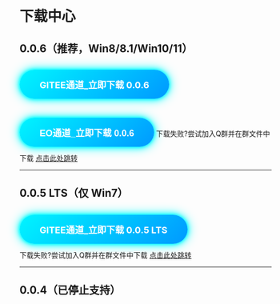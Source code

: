 # 下载中心

<style>
@keyframes neon{0%{box-shadow:0 0 5px #0ff,0 0 10px #0ff,0 0 20px #0ff}50%{box-shadow:0 0 10px #0ff,0 0 20px #0ff,0 0 40px #0ff}100%{box-shadow:0 0 5px #0ff,0 0 10px #0ff,0 0 20px #0ff}}
.btn-dl{display:inline-block;margin:12px 0;padding:16px 40px;font-size:18px;font-weight:700;color:#fff;background:linear-gradient(135deg,#00f5ff 0%,#0099ff 100%);border:none;border-radius:50px;text-decoration:none;animation:neon 2s infinite;transition:transform .3s}
.btn-dl:hover{transform:scale(1.05)}
</style>

## 0.0.6（推荐，Win8/8.1/Win10/11）
<a class="btn-dl" href="https://gitee.com/linfon18/minecraft-connect-tool-api/raw/master/006/Latest.exe">GITEE通道_立即下载 0.0.6</a><br>
<script src="/dialog.js"></script>
<button class="btn-dl" onclick="showVersionDialog()">EO通道_立即下载 0.0.6</button>
下载失败?尝试加入Q群并在群文件中下载 <a href="/quick-start/gethelp">点击此处跳转</a>

---

## 0.0.5 LTS（仅 Win7）
<a class="btn-dl" href="https://gitee.com/linfon18/minecraft-connect-tool-api/raw/master/005/Latest.exe">GITEE通道_立即下载 0.0.5 LTS</a><br>
下载失败?尝试加入Q群并在群文件中下载 <a href="/quick-start/gethelp">点击此处跳转</a>

---

## 0.0.4（已停止支持）
